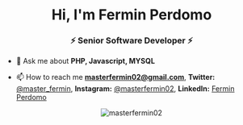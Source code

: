 <!--<p align="center"> <img src="https://avatars.githubusercontent.com/u/4625540?s=200&v=4" alt="gravatar" /> </p>-->
<h1 align="center">Hi, I'm Fermin Perdomo</h1>
<h3 align="center">⚡ Senior Software Developer ⚡</h3>

- 💬 Ask me about **PHP, Javascript, MYSQL**

- 📫 How to reach me **masterfermin02@gmail.com**, **Twitter:** <a href="https://twitter.com/master_fermin">@master_fermin</a>, **Instagram:** <a href="https://instagram.com/masterfermin02">@masterfermin02</a>, **LinkedIn:** <a href="https://www.linkedin.com/in/fermin-perdomo-89b24a13a/">Fermin Perdomo</a>

<p align="center"><img src="https://github-readme-stats.vercel.app/api?username=masterfermin02&show_icons=true&theme=vue-dark" alt="masterfermin02" /></p>
